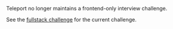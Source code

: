 Teleport no longer maintains a frontend-only interview challenge.

See the [fullstack challenge](../fullstack/challenge.md) for the current challenge.
